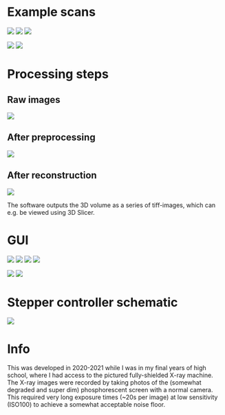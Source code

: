 # Example scans
![](images/figur3.jpg)
![](images/figur2.jpg)
![](images/figur.jpg)

![](images/pneumatik.jpg)
![](images/pneumatik2.jpg)

# Processing steps
## Raw images
![](images/raw-compressed.gif)
## After preprocessing
![](images/proj-compressed.gif)
## After reconstruction
![](images/recon-compressed.gif)

The software outputs the 3D volume as a series of tiff-images, which can e.g. be viewed using 3D Slicer.

# GUI
![](images/Main.PNG)
![](images/scanning.PNG)
![](images/processing.PNG)
![](images/recon.PNG)

![](images/overview.png)
![](images/chamber.jpg)

# Stepper controller schematic
![](images/schaltplan.png)

# Info
This was developed in 2020-2021 while I was in my final years of high school, where I had access to the pictured fully-shielded X-ray machine.
The X-ray images were recorded by taking photos of the (somewhat degraded and super dim) phosphorescent screen with a normal camera.
This required very long exposure times (~20s per image) at low sensitivity (ISO100) to achieve a somewhat acceptable noise floor.


